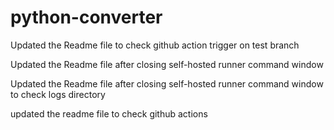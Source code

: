 # python-converter

Updated the Readme file to check github action trigger on test branch

Updated the Readme file after closing self-hosted runner command window

Updated the Readme file after closing self-hosted runner command window to check logs directory

updated the readme file to check github actions
